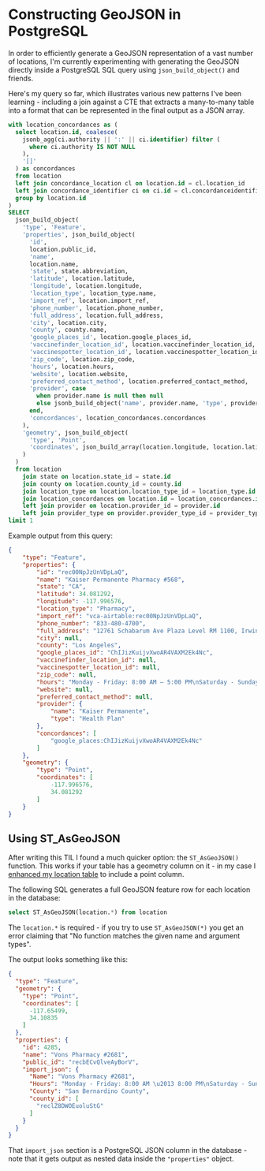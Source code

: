 # Constructing GeoJSON in PostgreSQL

In order to efficiently generate a GeoJSON representation of a vast number of locations, I'm currently experimenting with generating the GeoJSON directly inside a PostgreSQL SQL query using `json_build_object()` and friends.

Here's my query so far, which illustrates various new patterns I've been learning - including a join against a CTE that extracts a many-to-many table into a format that can be represented in the final output as a JSON array.

```sql
with location_concordances as (
  select location.id, coalesce(
    jsonb_agg(ci.authority || ':' || ci.identifier) filter (
      where ci.authority IS NOT NULL
    ),
    '[]'
  ) as concordances
  from location
  left join concordance_location cl on location.id = cl.location_id
  left join concordance_identifier ci on ci.id = cl.concordanceidentifier_id
  group by location.id
)
SELECT
  json_build_object(
    'type', 'Feature',
    'properties', json_build_object(
      'id',
      location.public_id,
      'name',
      location.name,
      'state', state.abbreviation,
      'latitude', location.latitude,
      'longitude', location.longitude,
      'location_type', location_type.name,
      'import_ref', location.import_ref,
      'phone_number', location.phone_number,
      'full_address', location.full_address,
      'city', location.city,
      'county', county.name,
      'google_places_id', location.google_places_id,
      'vaccinefinder_location_id', location.vaccinefinder_location_id,
      'vaccinespotter_location_id', location.vaccinespotter_location_id,
      'zip_code', location.zip_code,
      'hours', location.hours,
      'website', location.website,
      'preferred_contact_method', location.preferred_contact_method,
      'provider', case 
        when provider.name is null then null
        else jsonb_build_object('name', provider.name, 'type', provider_type.name) 
      end,
      'concordances', location_concordances.concordances
    ),
    'geometry', json_build_object(
      'type', 'Point',
      'coordinates', json_build_array(location.longitude, location.latitude)
    )
  )
  from location
    join state on location.state_id = state.id
    join county on location.county_id = county.id
    join location_type on location.location_type_id = location_type.id
    join location_concordances on location.id = location_concordances.id
    left join provider on location.provider_id = provider.id
    left join provider_type on provider.provider_type_id = provider_type.id
limit 1
```
Example output from this query:
```json
{
    "type": "Feature",
    "properties": {
        "id": "rec00NpJzUnVDpLaQ",
        "name": "Kaiser Permanente Pharmacy #568",
        "state": "CA",
        "latitude": 34.081292,
        "longitude": -117.996576,
        "location_type": "Pharmacy",
        "import_ref": "vca-airtable:rec00NpJzUnVDpLaQ",
        "phone_number": "833-480-4700",
        "full_address": "12761 Schabarum Ave Plaza Level RM 1100, Irwindale, CA 91706",
        "city": null,
        "county": "Los Angeles",
        "google_places_id": "ChIJizKuijvXwoAR4VAXM2Ek4Nc",
        "vaccinefinder_location_id": null,
        "vaccinespotter_location_id": null,
        "zip_code": null,
        "hours": "Monday - Friday: 8:00 AM – 5:00 PM\nSaturday - Sunday: Closed",
        "website": null,
        "preferred_contact_method": null,
        "provider": {
            "name": "Kaiser Permanente",
            "type": "Health Plan"
        },
        "concordances": [
            "google_places:ChIJizKuijvXwoAR4VAXM2Ek4Nc"
        ]
    },
    "geometry": {
        "type": "Point",
        "coordinates": [
            -117.996576,
            34.081292
        ]
    }
}
```
## Using ST_AsGeoJSON

After writing this TIL I found a much quicker option: the `ST_AsGeoJSON()` function. This works if your table has a geometry column on it - in my case I [enhanced my location table](https://simonwillison.net/2021/May/3/adding-geodjango-to-an-existing-django-project/) to include a point column.

The following SQL generates a full GeoJSON feature row for each location in the database:

```sql
select ST_AsGeoJSON(location.*) from location
```
The `location.*` is required - if you try to use `ST_AsGeoJSON(*)` you get an error claiming that "No function matches the given name and argument types".

The output looks something like this:
```json
{
  "type": "Feature",
  "geometry": {
    "type": "Point",
    "coordinates": [
      -117.65499,
      34.10835
    ]
  },
  "properties": {
    "id": 4285,
    "name": "Vons Pharmacy #2681",
    "public_id": "recbECvQlveAyBorV",
    "import_json": {
      "Name": "Vons Pharmacy #2681",
      "Hours": "Monday - Friday: 8:00 AM \u2013 8:00 PM\nSaturday - Sunday: 9:00 AM \u2013 5:00 PM",
      "County": "San Bernardino County",
      "county_id": [
        "reclZ8DWOEuoluStG"
      ]
    }
  }
}
```
That `import_json` section is a PostgreSQL JSON column in the database - note that it gets output as nested data inside the `"properties"` object.
